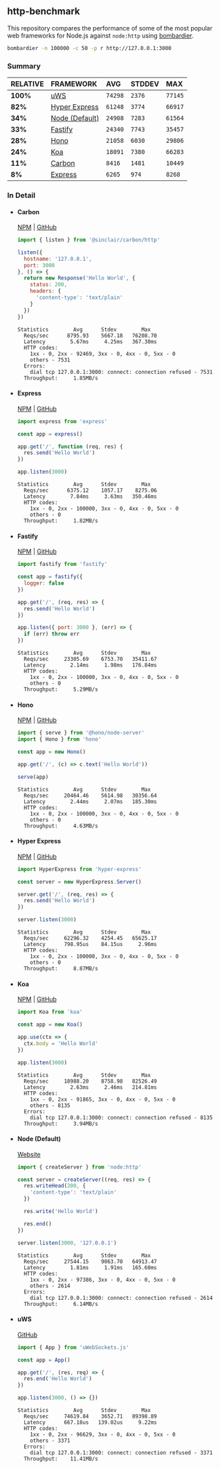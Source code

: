 ## http-benchmark

This repository compares the performance of some of the most popular web frameworks for Node.js against `node:http` using [bombardier](https://github.com/codesenberg/bombardier).

```bash
bombardier -n 100000 -c 50 -p r http://127.0.0.1:3000
```

### Summary

| RELATIVE | FRAMEWORK | AVG | STDDEV | MAX |
| :--- | :--- | :--- | :--- | :--- |
| **100%** | [uWS](#uws) | `74298` | `2376` | `77145` |
| **82%** | [Hyper Express](#hyper-express) | `61248` | `3774` | `66917` |
| **34%** | [Node (Default)](#node-default) | `24908` | `7283` | `61564` |
| **33%** | [Fastify](#fastify) | `24340` | `7743` | `35457` |
| **28%** | [Hono](#hono) | `21058` | `6030` | `29806` |
| **24%** | [Koa](#koa) | `18091` | `7380` | `66283` |
| **11%** | [Carbon](#carbon) | `8416` | `1481` | `10449` |
| **8%** | [Express](#express) | `6265` | `974` | `8268` |


### In Detail

- #### Carbon
  [NPM](https://npmjs.com/@sinclair/carbon) | [GitHub](https://github.com/sinclairzx81/carbon)
  ```js
  import { listen } from '@sinclair/carbon/http'

  listen({
    hostname: '127.0.0.1',
    port: 3000
  }, () => {
    return new Response('Hello World', {
      status: 200,
      headers: {
        'content-type': 'text/plain'
      }
    })
  })
  ```

  ```
  Statistics        Avg      Stdev        Max
    Reqs/sec      8795.93    5667.18   76208.70
    Latency        5.67ms     4.25ms   367.30ms
    HTTP codes:
      1xx - 0, 2xx - 92469, 3xx - 0, 4xx - 0, 5xx - 0
      others - 7531
    Errors:
      dial tcp 127.0.0.1:3000: connect: connection refused - 7531
    Throughput:     1.85MB/s
  ```

- #### Express
  [NPM](https://npmjs.com/express) | [GitHub](https://github.com/expressjs/express)
  ```js
  import express from 'express'

  const app = express()

  app.get('/', function (req, res) {
    res.send('Hello World')
  })

  app.listen(3000)
  ```

  ```
  Statistics        Avg      Stdev        Max
    Reqs/sec      6375.12    1057.17    8275.06
    Latency        7.84ms     3.63ms   350.46ms
    HTTP codes:
      1xx - 0, 2xx - 100000, 3xx - 0, 4xx - 0, 5xx - 0
      others - 0
    Throughput:     1.82MB/s
  ```

- #### Fastify
  [NPM](https://npmjs.com/fastify) | [GitHub](https://github.com/fastify/fastify)
  ```js
  import fastify from 'fastify'

  const app = fastify({
    logger: false
  })

  app.get('/', (req, res) => {
    res.send('Hello World')
  })

  app.listen({ port: 3000 }, (err) => {
    if (err) throw err
  })
  ```

  ```
  Statistics        Avg      Stdev        Max
    Reqs/sec     23305.69    6753.70   35411.67
    Latency        2.14ms     1.98ms   176.84ms
    HTTP codes:
      1xx - 0, 2xx - 100000, 3xx - 0, 4xx - 0, 5xx - 0
      others - 0
    Throughput:     5.29MB/s
  ```

- #### Hono
  [NPM](https://npmjs.com/hono) | [GitHub](https://github.com/honojs/hono)
  ```js
  import { serve } from '@hono/node-server'
  import { Hono } from 'hono'

  const app = new Hono()

  app.get('/', (c) => c.text('Hello World'))

  serve(app)
  ```

  ```
  Statistics        Avg      Stdev        Max
    Reqs/sec     20464.46    5614.98   30356.64
    Latency        2.44ms     2.07ms   185.30ms
    HTTP codes:
      1xx - 0, 2xx - 100000, 3xx - 0, 4xx - 0, 5xx - 0
      others - 0
    Throughput:     4.63MB/s
  ```

- #### Hyper Express
  [NPM](https://npmjs.com/hyper-express) | [GitHub](https://github.com/kartikk221/hyper-express)
  ```js
  import HyperExpress from 'hyper-express'

  const server = new HyperExpress.Server()

  server.get('/', (req, res) => {
    res.send('Hello World')
  })

  server.listen(3000)
  ```

  ```
  Statistics        Avg      Stdev        Max
    Reqs/sec     62296.32    4254.45   65625.17
    Latency      798.95us    84.15us     2.96ms
    HTTP codes:
      1xx - 0, 2xx - 100000, 3xx - 0, 4xx - 0, 5xx - 0
      others - 0
    Throughput:     8.87MB/s
  ```

- #### Koa
  [NPM](https://npmjs.com/koa) | [GitHub](https://github.com/koajs/koa)
  ```js
  import Koa from 'koa'

  const app = new Koa()

  app.use(ctx => {
    ctx.body = 'Hello World'
  })

  app.listen(3000)
  ```

  ```
  Statistics        Avg      Stdev        Max
    Reqs/sec     18988.20    8758.98   82526.49
    Latency        2.63ms     2.46ms   214.81ms
    HTTP codes:
      1xx - 0, 2xx - 91865, 3xx - 0, 4xx - 0, 5xx - 0
      others - 8135
    Errors:
      dial tcp 127.0.0.1:3000: connect: connection refused - 8135
    Throughput:     3.94MB/s
  ```

- #### Node (Default)
  [Website](https://nodejs.org/api/http.html)
  ```js
  import { createServer } from 'node:http'

  const server = createServer((req, res) => {
    res.writeHead(200, {
      'content-type': 'text/plain'
    })

    res.write('Hello World')

    res.end()
  })

  server.listen(3000, '127.0.0.1')
  ```

  ```
  Statistics        Avg      Stdev        Max
    Reqs/sec     27544.15    9063.70   64913.47
    Latency        1.81ms     1.91ms   165.60ms
    HTTP codes:
      1xx - 0, 2xx - 97386, 3xx - 0, 4xx - 0, 5xx - 0
      others - 2614
    Errors:
      dial tcp 127.0.0.1:3000: connect: connection refused - 2614
    Throughput:     6.14MB/s
  ```

- #### uWS
  [GitHub](https://github.com/uNetworking/uWebSockets.js)
  ```js
  import { App } from 'uWebSockets.js'

  const app = App()

  app.get('/', (res, req) => {
    res.end('Hello World')
  })

  app.listen(3000, () => {})
  ```

  ```
  Statistics        Avg      Stdev        Max
    Reqs/sec     74619.84    3652.71   89398.89
    Latency      667.18us   139.02us     9.22ms
    HTTP codes:
      1xx - 0, 2xx - 96629, 3xx - 0, 4xx - 0, 5xx - 0
      others - 3371
    Errors:
      dial tcp 127.0.0.1:3000: connect: connection refused - 3371
    Throughput:    11.41MB/s
  ```


